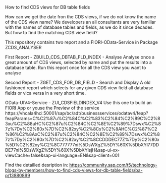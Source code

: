 How to find CDS views for DB table fields

How can we get the date fron the CDS views, if we do not know the name of the CDS view name?
We developers an all consultants are very familiar with the names of database tables and fields, as we do it since decades. But how to find the matching CDS view field?

This repository contains two report and a FIORI-OData-Service in Package ZCDS_ANALYSER

First Report - ZBUILD_CDS_DBTAB_FLD_INDEX - Analyse
Analyse once a great amount of CDS views, selected by name and put the results into a database table. 
Run this report once for all the CDS view you want to analyse

Second Report - ZGET_CDS_FOR_DB_FIELD - Search and Display
A old fashioned report which selects for any given CDS view field all database fields or vica versa in a very short time.

OData-UIV4-Service - ZUI_CDSFIELDINDEX_V4
Use this one to build an FIORI App or youse the Preview of the service
https://vhcala4hci:50001/sap/bc/adt/businessservices/odatav4/feap?feapParams=C%C2%87u%C2%84C%C2%83%C2%84%C2%89C%C2%83xu%C2%88uHC%C2%87u%C2%84C%C2%8E%C2%89%7Dswx%C2%87z%7Dy%C2%80x%7D%C2%82xy%C2%8Cs%C2%8AHC%C2%87%C2%86%C2%8AxC%C2%87u%C2%84C%C2%8E%C2%89%7Dswx%C2%87z%7Dy%C2%80x%7D%C2%82xy%C2%8CCDDDEC77Z%7Dy%C2%80x%5D%C2%82xy%C2%8C777777ni%5DsWXgZ%5DY%60X%5DbXYl77DDDE77ni%5DsWXgZ%5DY%60X%5DbXYlsjH&sap-ui-xx-viewCache=false&sap-ui-language=EN&sap-client=001

Find the detailled desription in:
https://community.sap.com/t5/technology-blogs-by-members/how-to-find-cds-views-for-db-table-fields/ba-p/13880899
